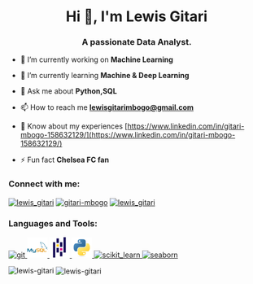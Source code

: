 <h1 align="center">Hi 👋, I'm Lewis Gitari</h1>
<h3 align="center">A passionate Data Analyst.</h3>

- 🔭 I’m currently working on **Machine Learning**

- 🌱 I’m currently learning **Machine & Deep Learning**

- 💬 Ask me about **Python,SQL**

- 📫 How to reach me **lewisgitarimbogo@gmail.com**

- 📄 Know about my experiences [https://www.linkedin.com/in/gitari-mbogo-158632129/](https://www.linkedin.com/in/gitari-mbogo-158632129/)

- ⚡ Fun fact **Chelsea FC fan**

<h3 align="left">Connect with me:</h3>
<p align="left">
<a href="https://twitter.com/lewis_gitari" target="blank"><img align="center" src="https://raw.githubusercontent.com/rahuldkjain/github-profile-readme-generator/master/src/images/icons/Social/twitter.svg" alt="lewis_gitari" height="30" width="40" /></a>
<a href="https://linkedin.com/in/gitari-mbogo" target="blank"><img align="center" src="https://raw.githubusercontent.com/rahuldkjain/github-profile-readme-generator/master/src/images/icons/Social/linked-in-alt.svg" alt="gitari-mbogo" height="30" width="40" /></a>
<a href="https://instagram.com/lewis_gitari" target="blank"><img align="center" src="https://raw.githubusercontent.com/rahuldkjain/github-profile-readme-generator/master/src/images/icons/Social/instagram.svg" alt="lewis_gitari" height="30" width="40" /></a>
</p>

<h3 align="left">Languages and Tools:</h3>
<p align="left"> <a href="https://git-scm.com/" target="_blank" rel="noreferrer"> <img src="https://www.vectorlogo.zone/logos/git-scm/git-scm-icon.svg" alt="git" width="40" height="40"/> </a> <a href="https://www.mysql.com/" target="_blank" rel="noreferrer"> <img src="https://raw.githubusercontent.com/devicons/devicon/master/icons/mysql/mysql-original-wordmark.svg" alt="mysql" width="40" height="40"/> </a> <a href="https://pandas.pydata.org/" target="_blank" rel="noreferrer"> <img src="https://raw.githubusercontent.com/devicons/devicon/2ae2a900d2f041da66e950e4d48052658d850630/icons/pandas/pandas-original.svg" alt="pandas" width="40" height="40"/> </a> <a href="https://www.python.org" target="_blank" rel="noreferrer"> <img src="https://raw.githubusercontent.com/devicons/devicon/master/icons/python/python-original.svg" alt="python" width="40" height="40"/> </a> <a href="https://scikit-learn.org/" target="_blank" rel="noreferrer"> <img src="https://upload.wikimedia.org/wikipedia/commons/0/05/Scikit_learn_logo_small.svg" alt="scikit_learn" width="40" height="40"/> </a> <a href="https://seaborn.pydata.org/" target="_blank" rel="noreferrer"> <img src="https://seaborn.pydata.org/_images/logo-mark-lightbg.svg" alt="seaborn" width="40" height="40"/> </a> </p>

<p><img align="left" src="https://github-readme-stats.vercel.app/api/top-langs?username=lewis-gitari&show_icons=true&locale=en&layout=compact" alt="lewis-gitari" /></p>

<p>&nbsp;<img align="center" src="https://github-readme-stats.vercel.app/api?username=lewis-gitari&show_icons=true&locale=en" alt="lewis-gitari" /></p>

